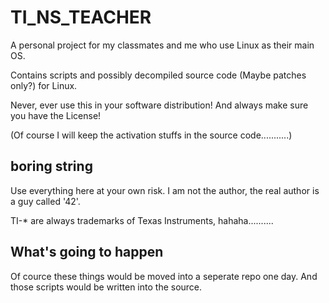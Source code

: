 TI_NS_TEACHER
====
A personal project for my classmates and me who use Linux as their main OS. 

Contains scripts and possibly decompiled source code (Maybe patches only?) for Linux.

Never, ever use this in your software distribution! And always make sure you have the License!

(Of course I will keep the activation stuffs in the source code...........)


boring string
-----
Use everything here at your own risk. I am not the author, the real author is a guy called '42'.

TI-\* are always trademarks of Texas Instruments, hahaha..........	


What's going to happen
----
Of cource these things would be moved into a seperate repo one day. And those scripts would be written into the source.

